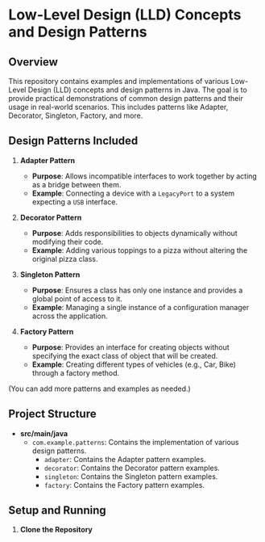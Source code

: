 # Low-Level Design (LLD) Concepts and Design Patterns

## Overview

This repository contains examples and implementations of various Low-Level Design (LLD) concepts and design patterns in Java. The goal is to provide practical demonstrations of common design patterns and their usage in real-world scenarios. This includes patterns like Adapter, Decorator, Singleton, Factory, and more.

## Design Patterns Included

1. **Adapter Pattern**
   - **Purpose**: Allows incompatible interfaces to work together by acting as a bridge between them.
   - **Example**: Connecting a device with a `LegacyPort` to a system expecting a `USB` interface.

2. **Decorator Pattern**
   - **Purpose**: Adds responsibilities to objects dynamically without modifying their code.
   - **Example**: Adding various toppings to a pizza without altering the original pizza class.

3. **Singleton Pattern**
   - **Purpose**: Ensures a class has only one instance and provides a global point of access to it.
   - **Example**: Managing a single instance of a configuration manager across the application.

4. **Factory Pattern**
   - **Purpose**: Provides an interface for creating objects without specifying the exact class of object that will be created.
   - **Example**: Creating different types of vehicles (e.g., Car, Bike) through a factory method.

(You can add more patterns and examples as needed.)

## Project Structure

- **src/main/java**
  - `com.example.patterns`: Contains the implementation of various design patterns.
    - `adapter`: Contains the Adapter pattern examples.
    - `decorator`: Contains the Decorator pattern examples.
    - `singleton`: Contains the Singleton pattern examples.
    - `factory`: Contains the Factory pattern examples.

## Setup and Running

1. **Clone the Repository**

   ```bash
   
